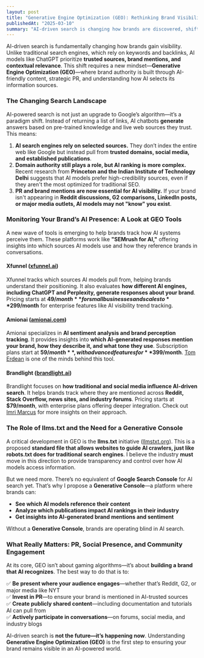```yaml
---
layout: post
title: "Generative Engine Optimization (GEO): Rethinking Brand Visibility in the AI Era"
publishedAt: "2025-03-10"
summary: "AI-driven search is changing how brands are discovered, shifting the focus from traditional SEO to Generative Engine Optimization (GEO). With AI models favoring trusted sources, brand mentions, and structured data like llms.txt, marketers must rethink their approach. This post explores emerging GEO tools, the role of PR and social engagement, and why we may need a Generative Console—a new way to track and influence AI-driven brand rankings"
---
```


AI-driven search is fundamentally changing how brands gain visibility. Unlike traditional search engines, which rely on keywords and backlinks, AI models like ChatGPT prioritize **trusted sources, brand mentions, and contextual relevance**. This shift requires a new mindset—**Generative Engine Optimization (GEO)**—where brand authority is built through AI-friendly content, strategic PR, and understanding how AI selects its information sources.  

### The Changing Search Landscape  

AI-powered search is not just an upgrade to Google’s algorithm—it’s a paradigm shift. Instead of returning a list of links, AI chatbots **generate** answers based on pre-trained knowledge and live web sources they trust. This means:  

1. **AI search engines rely on selected sources.** They don’t index the entire web like Google but instead pull from **trusted domains, social media, and established publications**.  
2. **Domain authority still plays a role, but AI ranking is more complex.** Recent research from **Princeton and the Indian Institute of Technology Delhi** suggests that AI models prefer high-credibility sources, even if they aren't the most optimized for traditional SEO.  
3. **PR and brand mentions are now essential for AI visibility.** If your brand isn't appearing in **Reddit discussions, G2 comparisons, LinkedIn posts, or major media outlets, AI models may not "know" you exist**.  

### Monitoring Your Brand’s AI Presence: A Look at GEO Tools  

A new wave of tools is emerging to help brands track how AI systems perceive them. These platforms work like **"SEMrush for AI,"** offering insights into which sources AI models use and how they reference brands in conversations.  

#### **Xfunnel** ([xfunnel.ai](https://www.xfunnel.ai/))  
Xfunnel tracks which sources AI models pull from, helping brands understand their positioning. It also evaluates **how different AI engines, including ChatGPT and Perplexity, generate responses about your brand**. Pricing starts at **$49/month** for small businesses and scales to **$299/month** for enterprise features like AI visibility trend tracking.  

#### **Amionai** ([amionai.com](https://www.amionai.com/))  
Amionai specializes in **AI sentiment analysis and brand perception tracking**. It provides insights into **which AI-generated responses mention your brand, how they describe it, and what tone they use**. Subscription plans start at **$59/month**, with advanced features for **$399/month**. [Tom Erdean](https://www.linkedin.com/in/tomerdean/) is one of the minds behind this tool.  

#### **Brandlight** ([brandlight.ai](https://www.brandlight.ai/))  
Brandlight focuses on **how traditional and social media influence AI-driven search**. It helps brands track where they are mentioned across **Reddit, Stack Overflow, news sites, and industry forums**. Pricing starts at **$79/month**, with enterprise plans offering deeper integration. Check out [Imri Marcus](https://www.linkedin.com/in/imri-marcus-89074a79/) for more insights on their approach.  

### The Role of **llms.txt** and the Need for a Generative Console  

A critical development in GEO is the **llms.txt** initiative ([llmstxt.org](https://llmstxt.org/)). This is a proposed **standard file that allows websites to guide AI crawlers, just like robots.txt does for traditional search engines**. I believe the industry **must** move in this direction to provide transparency and control over how AI models access information.  

But we need more. There’s no equivalent of **Google Search Console** for AI search yet. That’s why I propose a **Generative Console**—a platform where brands can:  

- **See which AI models reference their content**  
- **Analyze which publications impact AI rankings in their industry**  
- **Get insights into AI-generated brand mentions and sentiment**  

Without a **Generative Console**, brands are operating blind in AI search.  

### What Really Matters: PR, Social Presence, and Community Engagement  

At its core, GEO isn’t about gaming algorithms—it’s about **building a brand that AI recognizes**. The best way to do that is to:  

✅ **Be present where your audience engages**—whether that’s Reddit, G2, or major media like NYT  
✅ **Invest in PR**—to ensure your brand is mentioned in AI-trusted sources  
✅ **Create publicly shared content**—including documentation and tutorials AI can pull from  
✅ **Actively participate in conversations**—on forums, social media, and industry blogs  

AI-driven search is **not the future—it’s happening now**. Understanding **Generative Engine Optimization (GEO)** is the first step to ensuring your brand remains visible in an AI-powered world.